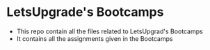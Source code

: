# LetsUpgrade's Bootcamps

* This repo contain all the files related to LetsUpgrad's Bootcamps
* It contains all the assignments given in the Bootcamps
